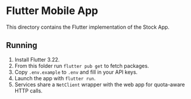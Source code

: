 # Flutter Mobile App

This directory contains the Flutter implementation of the Stock App.

## Running

1. Install Flutter 3.22.
2. From this folder run `flutter pub get` to fetch packages.
3. Copy `.env.example` to `.env` and fill in your API keys.
4. Launch the app with `flutter run`.
5. Services share a `NetClient` wrapper with the web app for quota-aware HTTP calls.
